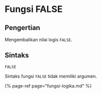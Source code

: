 # Fungsi FALSE

## Pengertian

Mengembalikan nilai logis `FALSE`.

## Sintaks

```text
FALSE
```

Sintaks fungsi `FALSE` tidak memiliki argumen.

{% page-ref page="fungsi-logika.md" %}

